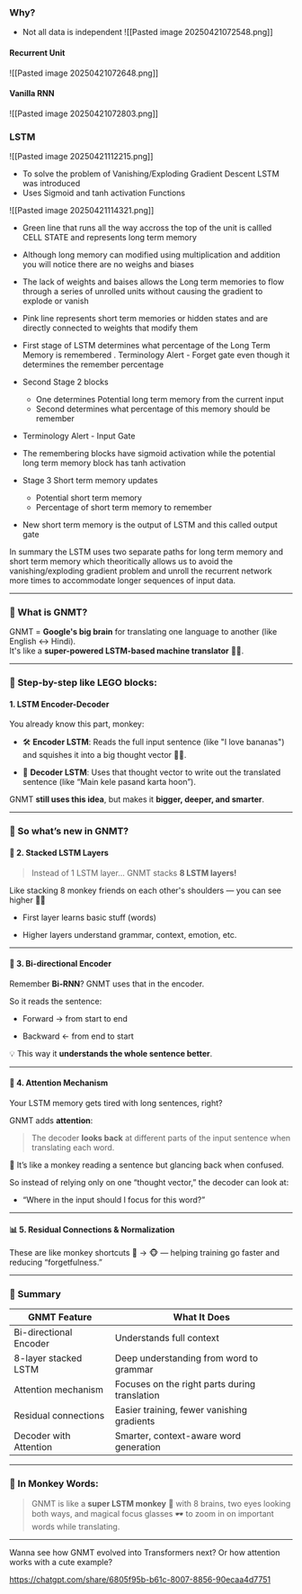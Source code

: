 
### Why?
- Not all data is independent 
![[Pasted image 20250421072548.png]]


#### Recurrent Unit
![[Pasted image 20250421072648.png]]

#### Vanilla RNN
![[Pasted image 20250421072803.png]]



### LSTM
![[Pasted image 20250421112215.png]]
- To solve the problem of Vanishing/Exploding Gradient Descent LSTM was introduced
- Uses Sigmoid and tanh activation Functions



![[Pasted image 20250421114321.png]]

- Green line that runs all the way accross the top of the unit is callled CELL STATE and represents long term memory
- Although long memory can modified using multiplication and addition you will notice there are no weighs and biases 
- The lack of weights and baises allows the Long term memories to flow through a series of unrolled units without causing the gradient to explode or vanish


- Pink line represents short term memories or hidden states and are directly connected to weights that modify them

- First stage of LSTM determines what percentage of the Long Term Memory is remembered . Terminology Alert - Forget gate even though it determines the remember percentage

- Second Stage 2 blocks
	- One determines Potential long term memory from the current input
	- Second determines what percentage of this memory should be remember
- Terminology Alert - Input Gate

- The remembering blocks have sigmoid activation while the potential long term memory block has tanh activation


- Stage 3 Short term memory updates
	- Potential short term memory
	- Percentage of short term memory to remember

- New short term memory is the output of LSTM and this called output gate 


In summary the LSTM uses two separate paths for long term memory and short term memory which theoritically allows us to avoid the vanishing/exploding gradient problem and unroll the recurrent network more times to accommodate longer sequences of input data.


---

### 🍌 What is GNMT? 

GNMT = **Google's big brain** for translating one language to another (like English ↔ Hindi).  
It's like a **super-powered LSTM-based machine translator** 🧠💬.

---

### 🧱 Step-by-step like LEGO blocks:

#### 1. **LSTM Encoder-Decoder**

You already know this part, monkey:

- 🛠 **Encoder LSTM**: Reads the full input sentence (like "I love bananas") and squishes it into a big thought vector 🧠💭.
    
- 🎯 **Decoder LSTM**: Uses that thought vector to write out the translated sentence (like “Main kele pasand karta hoon”).
    

GNMT **still uses this idea**, but makes it **bigger, deeper, and smarter**.

---

### 🧠 So what’s new in GNMT?

#### 🍰 2. **Stacked LSTM Layers**

> Instead of 1 LSTM layer... GNMT stacks **8 LSTM layers!**

Like stacking 8 monkey friends on each other's shoulders — you can see higher 🍌🌳

- First layer learns basic stuff (words)
    
- Higher layers understand grammar, context, emotion, etc.
    

---

#### 🔁 3. **Bi-directional Encoder**

Remember **Bi-RNN**? GNMT uses that in the encoder.

So it reads the sentence:

- Forward → from start to end
    
- Backward ← from end to start
    

💡 This way it **understands the whole sentence better**.

---

#### 👀 4. **Attention Mechanism**

Your LSTM memory gets tired with long sentences, right?

GNMT adds **attention**:

> The decoder **looks back** at different parts of the input sentence when translating each word.

📌 It’s like a monkey reading a sentence but glancing back when confused.

So instead of relying only on one “thought vector,” the decoder can look at:

- “Where in the input should I focus for this word?”
    

---

#### 📊 5. **Residual Connections & Normalization**

These are like monkey shortcuts 🐒 → 🐵 — helping training go faster and reducing “forgetfulness.”

---

### 🧪 Summary

|GNMT Feature|What It Does|
|---|---|
|Bi-directional Encoder|Understands full context|
|8-layer stacked LSTM|Deep understanding from word to grammar|
|Attention mechanism|Focuses on the right parts during translation|
|Residual connections|Easier training, fewer vanishing gradients|
|Decoder with Attention|Smarter, context-aware word generation|

---

### 💬 In Monkey Words:

> GNMT is like a **super LSTM monkey** 🦍 with 8 brains, two eyes looking both ways, and magical focus glasses 🕶 to zoom in on important words while translating.

---

Wanna see how GNMT evolved into Transformers next? Or how attention works with a cute example?


https://chatgpt.com/share/6805f95b-b61c-8007-8856-90ecaa4d7751